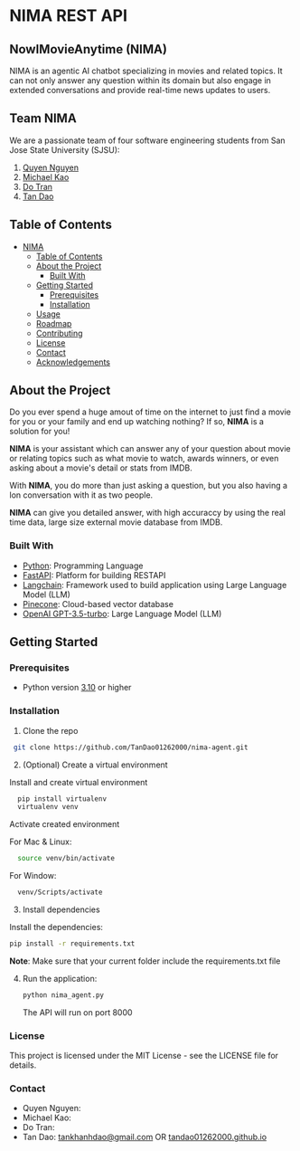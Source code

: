 # NIMA REST API
 
## NowIMovieAnytime (NIMA)

NIMA is an agentic AI chatbot specializing in movies and related topics. It can not only answer any question within its domain but also engage in extended conversations and provide real-time news updates to users.

## Team NIMA

We are a passionate team of four software engineering students from San Jose State University (SJSU):

1. [Quyen Nguyen](https://github.com/Q1412)
2. [Michael Kao](https://github.com/mkao823) 
3. [Do Tran](https://github.com/nhutdh1103) 
4. [Tan Dao](https://github.com/TanDao01262000)

## Table of Contents

- [NIMA](#NowIMovieAnytime(NIMA))
  - [Table of Contents](#table-of-contents)
  - [About the Project](#about-the-project)
    - [Built With](#built-with)
  - [Getting Started](#getting-started)
    - [Prerequisites](#prerequisites)
    - [Installation](#installation)
  - [Usage](#usage)
  - [Roadmap](#roadmap)
  - [Contributing](#contributing)
  - [License](#license)
  - [Contact](#contact)
  - [Acknowledgements](#acknowledgements)

## About the Project

Do you ever spend a huge amout of time on the internet to just find a movie for you or your family and end up watching nothing? If so, **NIMA** is a solution for you!

**NIMA** is your assistant which can answer any of your question about movie or relating topics such as what movie to watch, awards winners, or even asking about a movie's detail or stats from IMDB.

With **NIMA**, you do more than just asking a question, but you also having a lon conversation with it as two people.

**NIMA** can give you detailed answer, with high accuraccy by using the real time data, large size external movie database from IMDB.

### Built With
- [Python](https://www.python.org/): Programming Language
- [FastAPI](https://fastapi.tiangolo.com/): Platform for building RESTAPI  
- [Langchain](https://www.langchain.com/): Framework used to build application using Large Language Model (LLM)
- [Pinecone](https://www.pinecone.io/): Cloud-based vector database
- [OpenAI GPT-3.5-turbo](https://openai.com/): Large Language Model (LLM) 


## Getting Started

### Prerequisites


- Python version [3.10](https://www.python.org/downloads/release/python-310/) or higher

### Installation

1. Clone the repo

  ```sh
   git clone https://github.com/TanDao01262000/nima-agent.git
  ```


2. (Optional) Create a virtual environment

Install and create virtual environment
  ```sh
    pip install virtualenv
    virtualenv venv
  ```

Activate created environment

For Mac & Linux: 
  ``` sh
    source venv/bin/activate 
  ```

For Window:
  ``` sh
    venv/Scripts/activate 
  ```

3. Install dependencies

  
  Install the dependencies:
   ```sh
   pip install -r requirements.txt
   ```
   **Note**: Make sure that your current folder include the requirements.txt file

4. Run the application:
   ```sh
   python nima_agent.py
   ```

   The API will run on port 8000


### License

This project is licensed under the MIT License - see the LICENSE file for details.

### Contact

  - Quyen Nguyen: 
  - Michael Kao: 
  - Do Tran: 
  - Tan Dao: tankhanhdao@gmail.com OR [tandao01262000.github.io](https://tandao01262000.github.io/)


